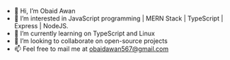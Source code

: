 - 👋 Hi, I’m Obaid Awan
- 👀 I’m interested in JavaScript programming | MERN Stack | TypeScript | Express | NodeJS.
- 🌱 I’m currently learning on TypeScript and Linux
- 💞️ I’m looking to collaborate on open-source projects
- 📫 Feel free to mail me at obaidawan567@gmail.com

